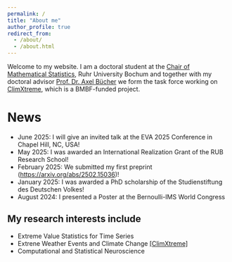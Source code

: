 ```yaml
---
permalink: /
title: "About me"
author_profile: true
redirect_from: 
  - /about/
  - /about.html
---
```


Welcome to my website. I am a doctoral student at the [Chair of Mathematical Statistics](https://math.ruhr-uni-bochum.de/en/faculty/professorships/stochastics/group-buecher/), Ruhr University Bochum and together with my doctoral advisor [Prof. Dr. Axel Bücher](https://math.ruhr-uni-bochum.de/en/faculty/professorships/stochastics/group-buecher/staff/axel-buecher/) we form the task force working on [ClimXtreme](https://www.climxtreme.de/), which is a BMBF-funded project.

News
====

- June 2025: I will give an invited talk at the EVA 2025 Conference in Chapel Hill, NC, USA!
- May 2025: I was awarded an International Realization Grant of the RUB Research School!
- February 2025: We submitted my first preprint (https://arxiv.org/abs/2502.15036)!
- January 2025: I was awarded a PhD scholarship of the Studienstiftung des Deutschen Volkes!
- August 2024: I presented a Poster at the Bernoulli-IMS World Congress

My research interests include
-----------------------------

- Extreme Value Statistics for Time Series 
- Extrene Weather Events and Climate Change [[ClimXtreme]](https://www.climxtreme.de/)
- Computational and Statistical Neuroscience